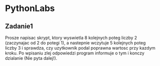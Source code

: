 # PythonLabs

## Zadanie1
Prosze napisac skrypt, ktory wyswietla 8 kolejnych poteg liczby 2 (zaczynajac
od 2 do potegi 1), a nastepnie wczytuje 5 kolejnych poteg liczby 3 i sprawdza,
czy uzytkownik podal poprawna wartosc przy kazdym kroku. Po wpisaniu zlej
odpowiedzi program informuje o tym i konczy dzialanie (Nie pyta dalej!).
